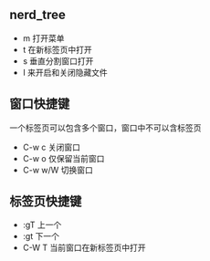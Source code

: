 ## nerd_tree

- m 打开菜单
- t 在新标签页中打开
- s 垂直分割窗口打开
- I 来开启和关闭隐藏文件

## 窗口快捷键

一个标签页可以包含多个窗口，窗口中不可以含标签页

- C-w c 关闭窗口
- C-w o 仅保留当前窗口
- C-w w/W 切换窗口

## 标签页快捷键

- :gT 上一个
- :gt 下一个
- C-W T 当前窗口在新标签页中打开

